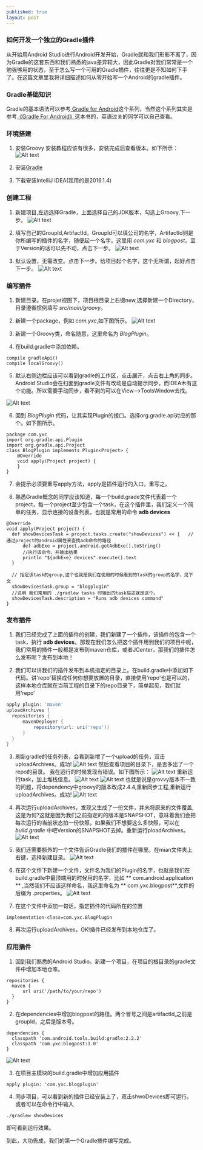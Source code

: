 ```yaml
---
published: true
layout: post
---
```

### 如何开发一个独立的Gradle插件

从开始用Android Studio进行Android开发开始，Gradle就和我们形影不离了，因为Gradle的这套东西和我们熟悉的java差异较大，因此Gradle对我们常常是一个勉强够用的状态，至于怎么写一个可用的Gradle插件，往往更是不知如何下手了。在这篇文章里我将详细描述如何从零开始写一个Android的gradle插件。

### Gradle基础知识
Gradle的基本语法可以参考[
Gradle for Android](https://segmentfault.com/a/1190000004229002)这个系列，当然这个系列其实是参考[《Gradle For Android》](https://pan.baidu.com/s/1qW9mpBm)这本书的，英语过关的同学可以自己查看。

### 环境搭建
1. 安装Groovy
  安装教程应该有很多，安装完成后查看版本。如下所示：
  ![Alt text](../images/groovy.jpeg)

2. 安装[Gradle](https://gradle.org/)

3. 下载安装IntelliJ IDEA(我用的是2016.1.4)

### 创建工程
1. 新建项目,左边选择Gradle，上面选择自己的JDK版本，勾选上Groovy,下一步。
![Alt text](../images/newproject.jpeg)

2. 填写自己的GroupId,ArtifactId。GroupId可以填公司的名字，ArtifactId则是你所编写的插件的名字，随便起一个名字。这里用 *com.yxc* 和 *blogpost*。至于Version的话可以先不动，点击下一步。
![Alt text](../images/chooseGroup.jpeg)

3. 默认设置，无需改变。点击下一步。给项目起个名字，这个无所谓，起好点击下一步。
![Alt text](../images/Snip20161120_7.png)

### 编写插件
1. 新建目录。在projet视图下，项目根目录上右键new,选择新建一个Directory，目录遵循惯例填写 *src/main/groovy*。

2. 新建一个package，例如 *com.yxc*,如下图所示。
![Alt text](../images/Snip20161120_9.png)

3. 新建一个Groovy类，命名随意，这里命名为 *BlogPlugin*。

4. 在build.gradle中添加依赖。

  ```
  compile gradleApi()
  compile localGroovy()
```

5. 默认右侧边栏应该可以看到gradle的工作区，点击展开，点击右上角的同步。Android Studio会在扫面到gradle文件有改动是自动提示同步，而IDEA木有这个功能。所以需要手动同步，看不到的可以在View-->ToolsWindow去找。

  ![Alt text](../images/Snip20161120_12.png)

6. 回到 *BlogPlugin* 代码，让其实现Plugin的接口。选择org.gradle.api对应的那个。如下图所示。

  ```
package com.yxc
import org.gradle.api.Plugin
import org.gradle.api.Project
class BlogPlugin implements Plugin<Project> {
      @Override
      void apply(Project project) {
      }
}
```

7. 会提示必须要重写apply方法，apply是插件运行的入口，重写之。

8. 熟悉Gradle概念的同学应该知道，每一个build.grade文件代表着一个project，每一个project至少包含一个task，在这个插件里，我们定义一个简单的任务，显示连接的设备列表，也就是常用的命令 **adb devices**

  ```
@Override
void apply(Project project) {
    def showDevicesTask = project.tasks.create("showDevices") << {   //通过project的android属性来查找adb命令的路径
        def adbExe = project.android.getAdbExe().toString()
        //执行该命令，并输出结果
        println "${adbExe} devices".execute().text
    }

    // 指定该task的group,这个也就是我们在使用的时候看到的task的group的名字，见下文
    showDevicesTask.group = "blogplugin"
    //说明 我们常用的 ./gradlew tasks 时输出的task描述就是这个。
    showDevicesTask.description = "Runs adb devices command"
}
```

### 发布插件

1. 我们已经完成了上面的插件的创建，我们新建了一个插件，该插件的包含一个task，执行 **adb devices**。那现在我们怎么把这个插件用到我们的项目中呢，我们常用的插件一般都是发布到maven仓库，或者JCenter，那我们的插件怎么发布呢？发布到本地！

2. 我们可以讲我们的插件发布到本机指定的目录上。在build.gradle中添加如下代码。讲'repo'替换成任何你想要放置的目录，直接使用’repo'也是可以的，这样本地仓库就在当前工程的目录下的repo目录下，简单起见，我们就用‘repo’

  ``` groovy
apply plugin: 'maven'
uploadArchives {
    repositories {
        mavenDeployer {
            repository(url: uri('repo'))
        }  
    }
}
```

3. 刷新gradle的任务列表，会看到新增了一个upload的任务，双击uploadArchives。成功!
![Alt text](../images/Snip20161120_14.png)
然后查看项目的目录下，是否多出了一个repo的目录。
我在运行的时候发现有错误。如下图所示：
![Alt text](../images/Snip20161120_15.png)
重新运行task，加上堆栈信息。
![Alt text](../images/Snip20161120_16.png)
![Alt text](../images/Snip20161120_17.png)
也就是说是grovvy版本不一致的问题，将dependency中groovy的版本改成2.4.4,重新同步工程,重新运行uploadArchives。成功!
![Alt text](../images/Snip20161120_19.png)

4. 再次运行uploadArchives，发现又生成了一份文件，并未将原来的文件覆盖,这是为何?这就是因为我们之前指定的的版本是SNAPSHOT，意味着我们会把每次运行的当前状态拍一份快照，如果我们不想要这么多快照，可以在 *build.gradle* 中吧Version的SNAPSHOT去掉。重新运行ploadArchives。
![Alt text](../images/Snip20161120_20.png)

5. 我们还需要额外的一个文件告诉Gradle我们的插件在哪里。在mian文件夹上右键，选择新建目录。
![Alt text](../images/Snip20161120_21.png)

6. 在这个文件下新建一个文件，文件名为我们的Plugin的名字，也就是我们在build.gradle中最顶端用的时候用的名字，比如 ** com.android.application ** ,当然我们不应该这样命名，我这里命名为 ** com.yxc.blogpost**,文件的后缀为 .properties。
![Alt text](../images/Snip20161120_22.png)

7. 在这个文件中添加一句话，指定插件的代码所在的位置

  ```
implementation-class=com.yxc.BlogPlugin
```

8. 再次运行uploadArchives，OK!插件已经发布到本地仓库了。


### 应用插件
1. 回到我们熟悉的Android Studio。新建一个项目，在项目的根目录的gradle文件中增加本地仓库。

  ```
repositories {
    maven {
        url uri('/path/to/your/repo')
    }
}
```

2. 在dependencies中增加blogpost的路径。两个冒号之间是artifactId,之前是groupId，之后是版本号。

  ```
dependencies {
    classpath 'com.android.tools.build:gradle:2.2.2'
    classpath 'com.yxc:blogpost:1.0'
}
```
![Alt text](../images/Snip20161120_23.png)

3. 在项目主模块的build.gradle中增加应用插件

  ```
apply plugin: 'com.yxc.blogplugin'
```

4. 同步项目，可以看到新的插件已经安装上了，双击shwoDevices即可运行。
或者可以在命令行中输入

  ```
./gradlew showDevices
```
即可看到运行效果。

到此，大功告成，我们的第一个Gradle插件编写完成。
